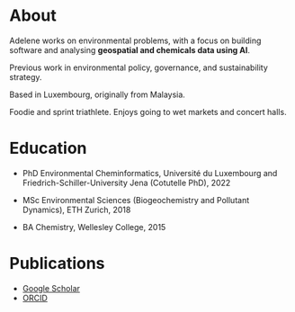 # About

Adelene works on environmental problems, with a focus on building software and analysing **geospatial and chemicals data using AI**. 

Previous work in environmental policy, governance, and sustainability strategy. 

Based in Luxembourg, originally from Malaysia.

Foodie and sprint triathlete. Enjoys going to wet markets and concert halls.

# Education

* PhD Environmental Cheminformatics, Université du Luxembourg and Friedrich-Schiller-University Jena (Cotutelle PhD), 2022

* MSc Environmental Sciences (Biogeochemistry and Pollutant Dynamics), ETH Zurich, 2018 

* BA Chemistry, Wellesley College, 2015



# Publications
- [Google Scholar](https://scholar.google.com/citations?user=qofOnu8AAAAJ&hl=en)
- [ORCID](https://orcid.org/0000-0002-2985-6473)

